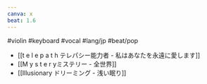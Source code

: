 ```yaml
---
canva: x
beat: 1.6
---
```

#violin #keyboard #vocal #lang/jp #beat/pop
- [[t e l e p a t h テレパシー能力者 - 私はあなたを永遠に愛します]]
- [[M y s t e r yミステリー - 全世界]]
- [[Illusionary ドリーミング - 浅い眠り]]